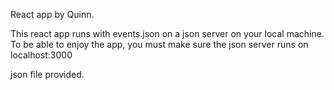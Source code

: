 React app by Quinn.

This react app runs with events.json on a json server on your local machine.
To be able to enjoy the app, you must make sure the json server runs on localhost:3000

json file provided.
